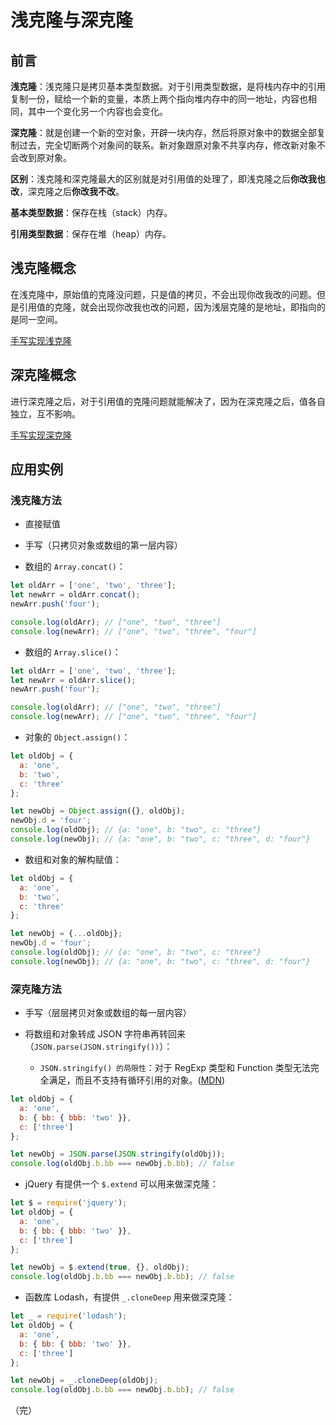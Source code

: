 # 浅克隆与深克隆

## 前言

**浅克隆**：浅克隆只是拷贝基本类型数据。对于引用类型数据，是将栈内存中的引用复制一份，赋给一个新的变量，本质上两个指向堆内存中的同一地址，内容也相同，其中一个变化另一个内容也会变化。

**深克隆**：就是创建一个新的空对象，开辟一块内存，然后将原对象中的数据全部复制过去，完全切断两个对象间的联系。新对象跟原对象不共享内存，修改新对象不会改到原对象。

**区别**：浅克隆和深克隆最大的区别就是对引用值的处理了，即浅克隆之后**你改我也改**，深克隆之后**你改我不改**。

**基本类型数据**：保存在栈（stack）内存。

**引用类型数据**：保存在堆（heap）内存。

## 浅克隆概念

在浅克隆中，原始值的克隆没问题，只是值的拷贝，不会出现你改我改的问题。但是引用值的克隆，就会出现你改我也改的问题，因为浅层克隆的是地址，即指向的是同一空间。

[手写实现浅克隆](/handwritten/javascript/3-实现浅克隆-shallow-clone/)

## 深克隆概念

进行深克隆之后，对于引用值的克隆问题就能解决了，因为在深克隆之后，值各自独立，互不影响。

[手写实现深克隆](/handwritten/javascript/4-实现深克隆-deep-clone/)

## 应用实例

### 浅克隆方法

* 直接赋值

* 手写（只拷贝对象或数组的第一层内容）

* 数组的 `Array.concat()`：

```javascript
let oldArr = ['one', 'two', 'three'];
let newArr = oldArr.concat();
newArr.push('four');

console.log(oldArr); // ["one", "two", "three"]
console.log(newArr); // ["one", "two", "three", "four"]
```

* 数组的 `Array.slice()`：

```javascript
let oldArr = ['one', 'two', 'three'];
let newArr = oldArr.slice();
newArr.push('four');

console.log(oldArr); // ["one", "two", "three"]
console.log(newArr); // ["one", "two", "three", "four"]
```

* 对象的 `Object.assign()`：

```javascript
let oldObj = {
  a: 'one',
  b: 'two',
  c: 'three'
};

let newObj = Object.assign({}, oldObj);
newObj.d = 'four';
console.log(oldObj); // {a: "one", b: "two", c: "three"}
console.log(newObj); // {a: "one", b: "two", c: "three", d: "four"}
```

* 数组和对象的解构赋值：

```javascript
let oldObj = {
  a: 'one',
  b: 'two',
  c: 'three'
};

let newObj = {...oldObj};
newObj.d = 'four';
console.log(oldObj); // {a: "one", b: "two", c: "three"}
console.log(newObj); // {a: "one", b: "two", c: "three", d: "four"}
```

### 深克隆方法

* 手写（层层拷贝对象或数组的每一层内容）

* 将数组和对象转成 JSON 字符串再转回来（`JSON.parse(JSON.stringify())`）：
  * `JSON.stringify() 的局限性`：对于 RegExp 类型和 Function 类型无法完全满足，而且不支持有循环引用的对象。([MDN](https://developer.mozilla.org/zh-CN/docs/Web/JavaScript/Reference/Global_Objects/JSON/stringify#描述))

```javascript
let oldObj = {
  a: 'one',
  b: { bb: { bbb: 'two' }},
  c: ['three']
};

let newObj = JSON.parse(JSON.stringify(oldObj));
console.log(oldObj.b.bb === newObj.b.bb); // false
```

* jQuery 有提供一个 `$.extend` 可以用来做深克隆：

```javascript
let $ = require('jquery');
let oldObj = {
  a: 'one',
  b: { bb: { bbb: 'two' }},
  c: ['three']
};

let newObj = $.extend(true, {}, oldObj);
console.log(oldObj.b.bb === newObj.b.bb); // false
```

* 函数库 Lodash，有提供 `_.cloneDeep` 用来做深克隆：

```javascript
let _ = require('lodash');
let oldObj = {
  a: 'one',
  b: { bb: { bbb: 'two' }},
  c: ['three']
};

let newObj = _.cloneDeep(oldObj);
console.log(oldObj.b.bb === newObj.b.bb); // false
```

（完）
